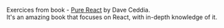 Exercices from book - [Pure React](https://www.purereact.com/) by Dave Ceddia.  
It's an amazing book that focuses on React, with in-depth knowledge of it.
